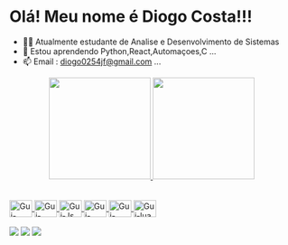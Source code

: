 <h1>Olá! Meu nome é Diogo Costa!!!</h1>

- 👨‍🎓 Atualmente estudante de Analise e Desenvolvimento de Sistemas 
- 🌱 Estou aprendendo Python,React,Automaçoes,C ...
- 📫 Email : diogo0254jf@gmail.com ...

<div align="center">
  <a href="https://github.com/diogo0254jf">
  <img height="180em" src="https://github-readme-stats.vercel.app/api?username=diogo0254jf&show_icons=true&theme=dark&include_all_commits=false&count_private=true"/>
  <img height="180em" src="https://github-readme-stats.vercel.app/api/top-langs/?username=diogo0254jf&layout=compact&langs_count=7&theme=dark"/>
</div>
</br>
<div style="display: inline_block"><br>
  <img align="center" alt="Gui-HTML" height="30" width="40" src="https://cdn.jsdelivr.net/gh/devicons/devicon/icons/html5/html5-original.svg">
  <img align="center" alt="Gui-Python" height="30" width="40" src="https://cdn.jsdelivr.net/gh/devicons/devicon/icons/python/python-original.svg">
  <img align="center" alt="Gui-Js" height="30" width="40" src="https://cdn.jsdelivr.net/gh/devicons/devicon/icons/javascript/javascript-plain.svg">
  <img align="center" alt="Gui-CSS" height="30" width="40" src="https://cdn.jsdelivr.net/gh/devicons/devicon/icons/css3/css3-original-wordmark.svg">
  <img align="center" alt="Gui-react" height="30" width="40" src="https://cdn.jsdelivr.net/gh/devicons/devicon/icons/react/react-original-wordmark.svg" />
  <img align="center" alt="Gui-lua" height="30" width="40" src="https://cdn.jsdelivr.net/gh/devicons/devicon/icons/lua/lua-plain-wordmark.svg" />
</div>
</br>
<div>
  <a href="https://www.instagram.com/oferreiradiogo/" target="_blank"><img src="https://img.shields.io/badge/-Instagram-%23E4405F?style=for-the-badge&logo=instagram&logoColor=white" target="_blank"></a>
  <a href = "mailto:diogo0254jf@gmail.com"><img src="https://img.shields.io/badge/-Email-%23333?style=for-the-badge&logo=gmail&logoColor=white" target="_blank"></a>
  <a href="https://www.linkedin.com/in/diogo-ferreira-399641101/" target="_blank"><img src="https://img.shields.io/badge/-LinkedIn-%230077B5?style=for-the-badge&logo=linkedin&logoColor=white" target="_blank"></a>
</div>
